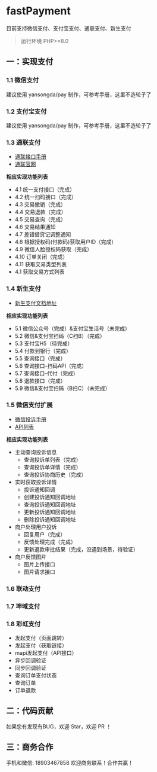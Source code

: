 # fastPayment

目前支持微信支付、支付宝支付、通联支付、新生支付

> 运行环境 PHP>=8.0

## 一：实现支付
### 1.1 微信支付
建议使用 yansongda/pay 制作，可参考手册，这里不造轮子了

### 1.2 支付宝支付
建议使用 yansongda/pay 制作，可参考手册，这里不造轮子了


### 1.3 通联支付

- [通联接口手册](https://aipboss.allinpay.com/know/devhelp/main.php?pid=15)
- [通联官网](https://vsp.allinpay.com/login)


**相应实现功能列表**
* 4.1 统一支付接口（完成）
* 4.2 统一扫码接口（完成）
* 4.3 交易撤销（完成）
* 4.4 交易退款（完成）
* 4.5 交易查询（完成）
* 4.6 交易结果通知
* 4.7 差错借贷记调整通知
* 4.8 根据授权码(付款码)获取用户ID（完成）
* 4.9 微信人脸授权码获取（完成）
* 4.10 订单关闭（完成）
* 4.11 获取交易类型列表
* 4.1 获取交易方式列表

### 1.4 新生支付

- [新生支付文档地址](https://www.yuque.com/chenyanfei-sjuaz/uhng8q)

**相应实现功能列表**
* 5.1 微信公众号（完成）&支付宝生活号（未完成）
* 5.2 微信&支付宝扫码（C扫B）（完成）
* 5.3 支付宝H5（待完成）
* 5.4 付款到银行（完成）
* 5.5 查询接口（完成）
* 5.6 查询接口-扫码API（完成）
* 5.7 查询接口-代付（完成）
* 5.8 退款接口（完成）
* 5.9 微信&支付宝扫码（B扫C）（未完成）

### 1.5 微信支付扩展

- [微信投诉手册](https://pay.weixin.qq.com/docs/merchant/products/consumer-complaint/introduction.html)
- [API列表](https://pay.weixin.qq.com/docs/merchant/apis/consumer-complaint/complaints/list-complaints-v2.html)

**相应实现功能列表**
* 主动查询投诉信息
  * 查询投诉单列表（完成）
  * 查询投诉单详情（完成）
  * 查询投诉协商历史（完成）
* 实时获取投诉详情
  * 投诉通知回调
  * 创建投诉通知回调地址
  * 查询投诉通知回调地址
  * 更新投诉通知回调地址
  * 删除投诉通知回调地址
* 商户处理用户投诉
  * 回复用户（完成）
  * 反馈处理完成（完成）
  * 更新退款审批结果（完成，没遇到场景，待验证）
* 商户反馈图片
  * 图片上传接口
  * 图片请求接口

### 1.6 联动支付

### 1.7 坤域支付

### 1.8 彩虹支付
* 发起支付（页面跳转）
* 发起支付（获取链接）
* mapi发起支付（API接口）
* 异步回调验证
* 同步回调验证
* 查询订单支付状态
* 查询订单
* 订单退款

## 二：代码贡献

如果您有发现有BUG，欢迎 Star，欢迎 PR ！

## 三：商务合作
手机和微信: 18903467858
欢迎商务联系！合作共赢！
